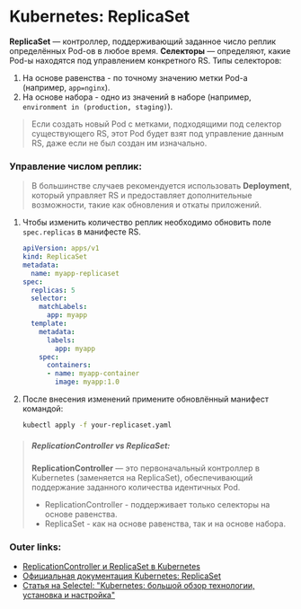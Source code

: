   

# Kubernetes: **ReplicaSet** 

**ReplicaSet** — контроллер, поддерживающий заданное число реплик определённых Pod-ов в любое время. 
**Селекторы** — определяют, какие Pod-ы находятся под управлением конкретного RS. 
Типы селекторов:
1. На основе равенства - по точному значению метки Pod-а (например, `app=nginx`).
2. На основе набора - одно из значений в наборе (например, `environment in (production, staging)`).

> Если создать новый Pod с метками, подходящими под селектор существующего RS, этот Pod будет взят под управление данным RS, даже если не был создан им изначально.

### **Управление числом реплик**:
> В большинстве случаев рекомендуется использовать **Deployment**, который управляет RS и предоставляет дополнительные возможности, такие как обновления и откаты приложений.

1. Чтобы изменить количество реплик необходимо обновить поле `spec.replicas` в манифесте RS. 
	```yaml
	apiVersion: apps/v1
	kind: ReplicaSet
	metadata:
	  name: myapp-replicaset
	spec:
	  replicas: 5
	  selector:
	    matchLabels:
	      app: myapp
	  template:
	    metadata:
	      labels:
	        app: myapp
	    spec:
	      containers:
	      - name: myapp-container
	        image: myapp:1.0
	```
2. После внесения изменений примените обновлённый манифест командой:
	```bash
	kubectl apply -f your-replicaset.yaml
	```

> ##### ReplicationController vs ReplicaSet:
> 
> **ReplicationController** — это первоначальный контроллер в Kubernetes (заменяется на ReplicaSet), обеспечивающий поддержание заданного количества идентичных Pod. 
> 
> - ReplicationController - поддерживает только селекторы на основе равенства.
> - ReplicaSet - как на основе равенства, так и на основе набора.

### Outer links:
- [ReplicationController и ReplicaSet в Kubernetes](https://www.youtube.com/watch?v=jfAqUmQQPow)
- [Официальная документация Kubernetes: ReplicaSet](https://kubernetes.io/ru/docs/concepts/workloads/controllers/replicaset/)
- [Статья на Selectel: "Kubernetes: большой обзор технологии, установка и настройка"](https://selectel.ru/blog/kubernetes-review/)

